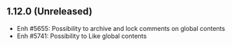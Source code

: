 1.12.0 (Unreleased)
-------------------
- Enh #5655: Possibility to archive and lock comments on global contents
- Enh #5741: Possibility to Like global contents

